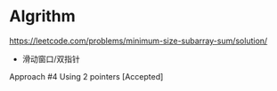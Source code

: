 
# Algrithm

https://leetcode.com/problems/minimum-size-subarray-sum/solution/

* 滑动窗口/双指针

Approach #4 Using 2 pointers [Accepted]
